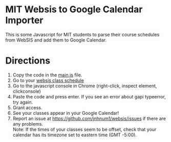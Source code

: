 MIT Websis to Google Calendar Importer
======

This is some Javascript for MIT students to parse their course schedules from
WebSIS and add them to Google Calendar. 
# Directions
 1. Copy the code in the [main.js](main.js) file.
 2. Go to your [websis class schedule](https://student.mit.edu/cgi-bin/sfprwsch.sh)
 3. Go to the javascript console in Chrome (right-click, inspect element, clickconsole)
 4. Paste the code and press enter.  If you see an error about gapi typeerror, try again.
 5. Grant access.
 6. See your classes appear in your Google Calendar!
 7. Report an issue at https://github.com/jnhnum1/websis/issues if there are any problems.  
Note: If the times of your classes seem to be offset, check that your calendar has its timezone set to eastern time (GMT -5:00).
